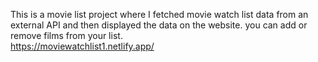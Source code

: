 This is a movie list project where I fetched movie watch list data from an external API and then displayed the data on the website. you can add or remove films from your list.  
           https://moviewatchlist1.netlify.app/     
  
